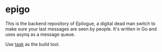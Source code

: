 # epigo

This is the backend repository of Epilogue, a digital dead man switch to make sure your last messages are seen by people. It's written in Go and uses asynq as a message queue.

Use [task](https://taskfile.dev/) as the build tool.
